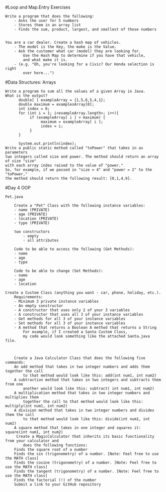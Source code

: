 #Loop and Map.Entry Exercises

    Write a program that does the following:
        - Asks the user for 5 numbers
        - Stores them in an array list
        - Finds the sum, product, largest, and smallest of those numbers


    You are a car dealer. Create a hash map of vehicles.
        - The model is the Key, the make is the Value.
        - Ask the customer what car (model) they are looking for. 
            Use the Hash Map to determine if you have that vehicle, 
            and what make it is.
        - (e.g. "Oh, you're looking for a Civic? Our Honda selection is right
            over here...")


#Data Structures: Arrays
    

    Write a program to sum all the values of a given Array in Java.
    What is the output?
          double[ ] exampleArray = {1,5,6,5,4,1};
          double maximum = examplesArray[0];
          int index = 0;
          for (int i = 1; i<exampleArray.length>; i++){
               if (exampleArray[ i ] > maximum) {
                    maximum = exampleArray[ i ];
                    index = i;
               }
          }

          System.out.println(index);
    Write a public static method called "toPower" that takes in as parameters
    two integers called size and power. The method should return an array of size "size" 
    with each array index raised to the value of "power." 
    So, for example, if we passed in "size = 4" and "power = 2" to the "toPower," 
    the method should return the following result: [0,1,4,9].

#Day 4 OOP

    Pet.java 

        Create a "Pet" Class with the following instance variables: 
        - name (PRIVATE) 
		- age (PRIVATE) 
		- location (PRIVATE) 
		- type (PRIVATE) 

		two constructors 
			- empty 
			- all attributes 

	    Code to be able to access the following (Get Methods): 
        - name 
		- age 
		- type 

        Code to be able to change (Set Methods): 
		- name 
		- age 
		- location 

    Create a Custom Class (anything you want - car, phone, holiday, etc.). 
        Requirements: 
		- Minimum 3 private instance variables 
		- An empty constructor 
		- A constructor that uses only 2 of your 3 variables 
		- A constructor that uses all 3 of your instance variables 
		- Get methods for all 3 of your instance variables 
		- Set methods for all 3 of your instance variables 
		- A method that returns a Boolean A method that returns a String 
			For example, if I created a Santa Custom Class, 
			my code would look something like the attached Santa.java file. 



        Create a Java Calculator Class that does the following five commands:
        An add method that takes in two integer numbers and adds them together the call
            to that method would look like this: add(int num1, int num2)
        A subtraction method that takes in two integers and subtracts them from one
            another would look like this: subtract( int num1, int num2)
        A multiplication method that takes in two integer numbers and multiplies them 
            together the call to that method would look like this: multiply(int num1, int num2)
        A division method that takes in two integer numbers and divides them the call 
            to that method would look like this: divide(int num1, int num2)
        A square method that takes in one integer and squares it: square(int num1, int num2)
         Create a MagicCalculator that inherits its basic functionality from your calculator and
            does the following functions:
        Finds the square root of a number
        Finds the sin (trigonometry) of a number. [Note: Feel free to use the MATH class]
        Finds the cosine (trigonometry) of a number. [Note: Feel free to use the MATH class]
        Finds the tangent (trigonometry) of a number. [Note: Feel free to use the MATH class]
        Finds the factorial (!) of the number
        Submit a link to your GitHub repository 